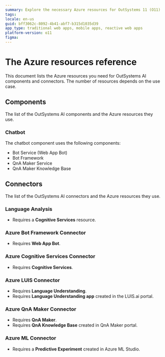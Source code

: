 ```yaml
---
summary: Explore the necessary Azure resources for OutSystems 11 (O11) AI components and connectors detailed in this reference guide.
tags:
locale: en-us
guid: bff3062c-8092-4b41-abf7-b315d1035d39
app_type: traditional web apps, mobile apps, reactive web apps
platform-version: o11
figma:
---
```


# The Azure resources reference

This document lists the Azure resources you need for OutSystems AI components and connectors. The number of resources depends on the use case.

## Components

The list of the OutSystems AI components and the Azure resources they use.

### Chatbot

The chatbot component uses the following components:

* Bot Service (Web App Bot)
* Bot Framework
* QnA Maker Service
* QnA Maker Knowledge Base

## Connectors

The list of the OutSystems AI connectors and the Azure resources they use.

### Language Analysis

  * Requires a **Cognitive Services** resource.

### Azure Bot Framework Connector

  * Requires **Web App Bot**.

### Azure Cognitive Services Connector

  * Requires **Cognitive Services**.

### Azure LUIS Connector

  * Requires **Language Understanding**.
  * Requires **Language Understanding app** created in the LUIS.ai portal.

### Azure QnA Maker Connector

  * Requires **QnA Maker**. 
  * Requires **QnA Knowledge Base** created in QnA Maker portal.

### Azure ML Connector

  * Requires a **Predictive Experiment** created in Azure ML Studio.